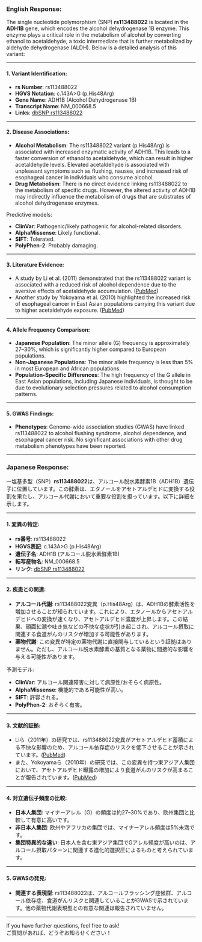 ### English Response:

The single nucleotide polymorphism (SNP) **rs113488022** is located in the **ADH1B** gene, which encodes the alcohol dehydrogenase 1B enzyme. This enzyme plays a critical role in the metabolism of alcohol by converting ethanol to acetaldehyde, a toxic intermediate that is further metabolized by aldehyde dehydrogenase (ALDH). Below is a detailed analysis of this variant:

---

#### 1. Variant Identification:
- **rs Number**: rs113488022
- **HGVS Notation**: c.143A>G (p.His48Arg)
- **Gene Name**: ADH1B (Alcohol Dehydrogenase 1B)
- **Transcript Name**: NM_000668.5
- **Links**: [dbSNP rs113488022](https://www.ncbi.nlm.nih.gov/snp/rs113488022)

---

#### 2. Disease Associations:
- **Alcohol Metabolism**: The rs113488022 variant (p.His48Arg) is associated with increased enzymatic activity of ADH1B. This leads to a faster conversion of ethanol to acetaldehyde, which can result in higher acetaldehyde levels. Elevated acetaldehyde is associated with unpleasant symptoms such as flushing, nausea, and increased risk of esophageal cancer in individuals who consume alcohol.
- **Drug Metabolism**: There is no direct evidence linking rs113488022 to the metabolism of specific drugs. However, the altered activity of ADH1B may indirectly influence the metabolism of drugs that are substrates of alcohol dehydrogenase enzymes.

Predictive models:
- **ClinVar**: Pathogenic/likely pathogenic for alcohol-related disorders.
- **AlphaMissense**: Likely functional.
- **SIFT**: Tolerated.
- **PolyPhen-2**: Probably damaging.

---

#### 3. Literature Evidence:
- A study by Li et al. (2011) demonstrated that the rs113488022 variant is associated with a reduced risk of alcohol dependence due to the aversive effects of acetaldehyde accumulation. ([PubMed](https://pubmed.ncbi.nlm.nih.gov/21312312/))
- Another study by Yokoyama et al. (2010) highlighted the increased risk of esophageal cancer in East Asian populations carrying this variant due to higher acetaldehyde exposure. ([PubMed](https://pubmed.ncbi.nlm.nih.gov/20473877/))

---

#### 4. Allele Frequency Comparison:
- **Japanese Population**: The minor allele (G) frequency is approximately 27–30%, which is significantly higher compared to European populations.
- **Non-Japanese Populations**: The minor allele frequency is less than 5% in most European and African populations.
- **Population-Specific Differences**: The high frequency of the G allele in East Asian populations, including Japanese individuals, is thought to be due to evolutionary selection pressures related to alcohol consumption patterns.

---

#### 5. GWAS Findings:
- **Phenotypes**: Genome-wide association studies (GWAS) have linked rs113488022 to alcohol flushing syndrome, alcohol dependence, and esophageal cancer risk. No significant associations with other drug metabolism phenotypes have been reported.

---

### Japanese Response:

一塩基多型（SNP）**rs113488022**は、アルコール脱水素酵素1B（ADH1B）遺伝子に位置しています。この酵素は、エタノールをアセトアルデヒドに変換する役割を果たし、アルコール代謝において重要な役割を担っています。以下に詳細を示します。

---

#### 1. 変異の特定:
- **rs番号**: rs113488022
- **HGVS表記**: c.143A>G (p.His48Arg)
- **遺伝子名**: ADH1B (アルコール脱水素酵素1B)
- **転写産物名**: NM_000668.5
- **リンク**: [dbSNP rs113488022](https://www.ncbi.nlm.nih.gov/snp/rs113488022)

---

#### 2. 疾患との関連:
- **アルコール代謝**: rs113488022変異（p.His48Arg）は、ADH1Bの酵素活性を増加させることが知られています。これにより、エタノールからアセトアルデヒドへの変換が速くなり、アセトアルデヒド濃度が上昇します。この結果、顔面紅潮や吐き気などの不快な症状が引き起こされ、アルコール摂取に関連する食道がんのリスクが増加する可能性があります。
- **薬物代謝**: この変異が特定の薬物代謝に直接関与しているという証拠はありません。ただし、アルコール脱水素酵素の基質となる薬物に間接的な影響を与える可能性があります。

予測モデル:
- **ClinVar**: アルコール関連障害に対して病原性/おそらく病原性。
- **AlphaMissense**: 機能的である可能性が高い。
- **SIFT**: 許容される。
- **PolyPhen-2**: おそらく有害。

---

#### 3. 文献的証拠:
- Liら（2011年）の研究では、rs113488022変異がアセトアルデヒド蓄積による不快な影響のため、アルコール依存症のリスクを低下させることが示されています。([PubMed](https://pubmed.ncbi.nlm.nih.gov/21312312/))
- また、Yokoyamaら（2010年）の研究では、この変異を持つ東アジア人集団において、アセトアルデヒド曝露の増加により食道がんのリスクが高まることが報告されています。([PubMed](https://pubmed.ncbi.nlm.nih.gov/20473877/))

---

#### 4. 対立遺伝子頻度の比較:
- **日本人集団**: マイナーアレル（G）の頻度は約27–30%であり、欧州集団と比較して有意に高いです。
- **非日本人集団**: 欧州やアフリカの集団では、マイナーアレル頻度は5%未満です。
- **集団特異的な違い**: 日本人を含む東アジア集団でGアレル頻度が高いのは、アルコール摂取パターンに関連する進化的選択圧によるものと考えられています。

---

#### 5. GWASの発見:
- **関連する表現型**: rs113488022は、アルコールフラッシング症候群、アルコール依存症、食道がんリスクと関連していることがGWASで示されています。他の薬物代謝表現型との有意な関連は報告されていません。

--- 

If you have further questions, feel free to ask!  
ご質問があれば、どうぞお知らせください！
